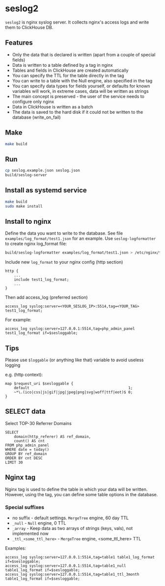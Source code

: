 # seslog2

`seslog2` is nginx syslog server.
It collects nginx's access logs and write them to ClickHouse DB.

## Features
* Only the data that is declared is written (apart from a couple of special fields)
* Data is written to a table defined by a tag in nginx
* Tables and fields in ClickHouse are created automatically
* You can specify the TTL for the table directly in the tag
* You can write to a table with the Null engine, also specified in the tag
* You can specify data types for fields yourself, or defaults for known variables will work, in extreme cases, data will be written as strings
* The main concept is preserved - the user of the service needs to configure only nginx
* Data in ClickHouse is written as a batch
* The data is saved to the hard disk if it could not be written to the database (write_on_fail)

## Make
```bash
make build
```

## Run
```bash
cp seslog.example.json seslog.json
build/seslog-server
```

## Install as systemd service
```bash
make build
sudo make install
```

## Install to nginx
Define the data you want to write to the database.
See file `examples/log_format/test1.json` for an example.
Use `seslog-logformatter` to create nginx log_format file:
```bash
build/seslog-logformatter examples/log_format/test1.json > /etc/nginx/test1_log_format
```

Include new `log_format` to your nginx config (http section)
```
http {
    ...
    include test1_log_format;
    ...
}
```

Then add access_log (preferred section)  
```
access_log syslog:server=<YOUR_SESLOG_IP>:5514,tag=<YOUR_TAG> test1_log_format;
```

For example:
```
access_log syslog:server=127.0.0.1:5514,tag=php_admin_panel test1_log_format if=$sesloggable;
```

## Tips
Please use `$loggable` (or anything like that) variable to avoid useless logging

e.g. (http context):
```
map $request_uri $sesloggable {
    default                                             1;
    ~*\.(ico|css|js|gif|jpg|jpeg|png|svg|woff|ttf|eot)$ 0;
}
```

## SELECT data
Select TOP-30 Referrer Domains
```clickhouse
SELECT
    domain(http_referer) AS ref_domain,
    count() AS cnt
FROM php_admin_panel
WHERE date = today()
GROUP BY ref_domain
ORDER BY cnt DESC
LIMIT 30
```

## Nginx tag
Nginx tag is used to define the table in which your data will be written.
However, using the tag, you can define some table options in the database.
### Special suffixes
* no suffix - default settings. `MergeTree` engine, 60 day TTL
* `_null` - `Null` engine, 0 TTL
* `_array` - Keep data as two arrays of strings (keys, vals), not implemented now
* `_ttl_<some_ttl_here>` - `MergeTree` engine, <some_ttl_here> TTL

Examples:
```
access_log syslog:server=127.0.0.1:5514,tag=table1 table1_log_format if=$sesloggable;
access_log syslog:server=127.0.0.1:5514,tag=table1_null table1_log_format if=$sesloggable;
access_log syslog:server=127.0.0.1:5514,tag=table1_ttl_3month table1_log_format if=$sesloggable;
```